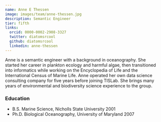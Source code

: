 ```yaml
---
name: Anne E Thessen
image: images/team/anne-thessen.jpg
description: Semantic Engineer
tier: fifth
links:
  orcid: 0000-0002-2908-3327
  twitter: diatomsrcool
  github: diatomsrcool
  linkedin: anne-thessen
---
```


Anne is a semantic engineer with a background in oceanography. She started her career in plankton ecology and harmful algae, then transitioned into informatics while working on the Encyclopedia of Life and the International Census of Marine Life.
Anne operated her own data science consulting company for five years before joining TISLab.
She brings many years of environmental and biodiversity science experience to the group.

### Education

- B.S. Marine Science, Nicholls State University 2001
- Ph.D. Biological Oceanography, University of Maryland 2007
